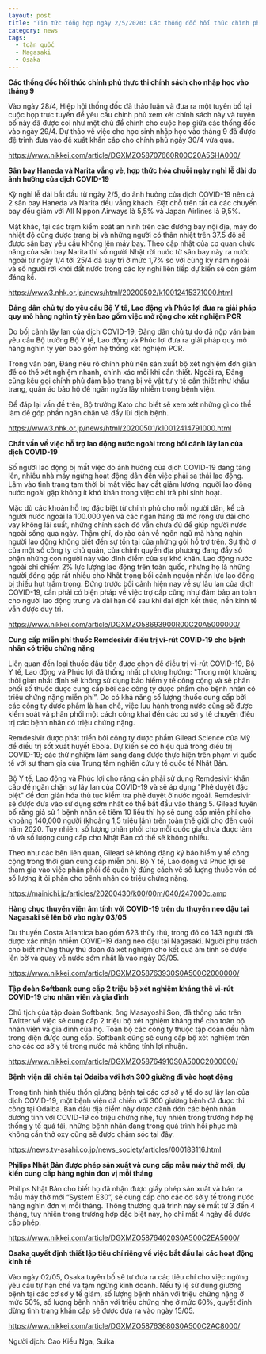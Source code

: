 ```yaml
---
layout: post
title: "Tin tức tổng hợp ngày 2/5/2020: Các thống đốc hối thúc chình phủ thực thi chính sách cho nhập học vào tháng 9"
category: news
tags: 
  - toàn quốc
  - Nagasaki
  - Osaka
---
```

**Các thống đốc hối thúc chính phủ thực thi chính sách cho nhập học vào tháng 9**

Vào ngày 28/4, Hiệp hội thống đốc đã thảo luận và đưa ra một tuyên bố tại cuộc họp trực tuyến để yêu cầu chính phủ xem xét chính sách này và tuyên bố này đã được coi như một chủ đề chính cho cuộc họp giữa các thống đốc vào ngày 29/4. Dự thảo về việc cho học sinh nhập học vào tháng 9 đã được đệ trình đưa vào đề xuất khẩn cấp cho chính phủ ngày 30/4 vừa qua. 

<https://www.nikkei.com/article/DGXMZO58707660R00C20A5SHA000/>

**Sân bay Haneda và Narita vắng vẻ, hợp thức hóa chuỗi ngày nghỉ lễ dài do ảnh hưởng của dịch COVID-19**

Kỳ nghỉ lễ dài bắt đầu từ ngày 2/5, do ảnh hưởng của dịch COVID-19 nên cả 2 sân bay Haneda và Narita đều vắng khách. Đặt chỗ trên tất cả các chuyến bay đều giảm với All Nippon Airways là 5,5% và Japan Airlines là 9,5%.

Mặt khác, tại các trạm kiểm soát an ninh trên các đường bay nội địa, máy đo nhiệt độ cũng được trang bị và những người có thân nhiệt trên 37.5 độ sẽ được sân bay yêu cầu không lên máy bay. Theo cập nhật của cơ quan chức năng của sân bay Narita thì số người Nhật rời nước từ sân bay này ra nước ngoài từ ngày 1/4 tới 25/4 đã suy trì ở mức 1,7% so với cùng kỳ năm ngoái và số người rời khỏi đất nước trong các kỳ nghỉ liên tiếp dự kiến sẽ còn giảm đáng kể.

<https://www3.nhk.or.jp/news/html/20200502/k10012415371000.html>

**Đảng dân chủ tự do yêu cầu Bộ Y tế, Lao động và Phúc lợi đưa ra giải pháp quy mô hàng nghìn tỷ yên bao gồm việc mở rộng cho xét nghiệm PCR**

Do bối cảnh lây lan của dịch COVID-19, Đảng dân chủ tự do đã nộp văn bản yêu cầu Bộ trưởng Bộ Y tế, Lao động và Phúc lợi đưa ra giải pháp quy mô hàng nghìn tỷ yên bao gồm hệ thống xét nghiệm PCR. 

Trong văn bản, Đảng nêu rõ chính phủ nên sản xuất bộ xét nghiệm đơn giản để có thể xét nghiệm nhanh, chính xác mỗi khi cần thiết. Ngoài ra, Đảng cũng kêu gọi chính phủ đảm bảo trang bị về vật tư y tế cần thiết như khẩu trang, quần áo bảo hộ để ngăn ngừa lây nhiễm trong bệnh viện.

Để đáp lại vấn đề trên, Bộ trưởng Kato cho biết sẽ xem xét những gì có thể làm để góp phần ngăn chặn và đẩy lùi dịch bệnh.

<https://www3.nhk.or.jp/news/html/20200501/k10012414791000.html>

**Chất vấn về việc hỗ trợ lao động nước ngoài trong bối cảnh lây lan của dịch COVID-19**

Số người lao động bị mất việc do ảnh hưởng của dịch COVID-19 đang tăng lên, nhiều nhà máy ngừng hoạt động dẫn đến việc phải sa thải lao động. Lâm vào tình trạng tạm thời bị mất việc hay cắt giảm lương, người lao động nước ngoài gặp không ít khó khăn trong việc chi trả phí sinh hoạt.

Mặc dù các khoản hỗ trợ đặc biệt từ chính phủ cho mỗi người dân, kể cả người nước ngoài là 100.000 yên và các ngân hàng đã mở rộng ưu đãi cho vay không lãi suất, những chính sách đó vẫn chưa đủ để giúp người nước ngoài sống qua ngày. Thậm chí, do rào cản về ngôn ngữ mà hàng nghìn người lao động không biết đến sự tồn tại của những gói hỗ trợ trên. Sự thờ ơ của một số công ty chủ quản, của chính quyền địa phương đang đẩy số phận những con người này vào đỉnh điểm của sự khó khăn. Lao động nước ngoài chỉ chiếm 2% lực lượng lao động trên toàn quốc, nhưng họ là những người đóng góp rất nhiều cho Nhật trong bối cảnh nguồn nhân lực lao động bị thiếu hụt trầm trọng. Đứng trước bối cảnh hiện nay về sự lâu lan của dịch COVID-19, cần phải có biện pháp về việc trợ cấp cũng như đảm bảo an toàn cho người lao động trung và dài hạn để sau khi đại dịch kết thúc, nền kinh tế vẫn được duy trì. 

<https://www.nikkei.com/article/DGXMZO58693900R00C20A5000000/>

**Cung cấp miễn phí thuốc Remdesivir điều trị vi-rút COVID-19 cho bệnh nhân có triệu chứng nặng**

Liên quan đến loại thuốc đầu tiên được chọn để điều trị vi-rút COVID-19, Bộ Y tế, Lao động và Phúc lợi đã thống nhất phương hướng: "Trong một khoảng thời gian nhất định sẽ không sử dụng bảo hiểm y tế công cộng và sẽ phân phối số thuốc được cung cấp bởi các công ty dược phẩm cho bệnh nhân có triệu chứng nặng miễn phí”. Do có khả năng số lượng thuốc cung cấp bởi các công ty dược phẩm là hạn chế, việc lưu hành trong nước cũng sẽ được kiểm soát và phân phối một cách công khai đến các cơ sở y tế chuyên điều trị các bệnh nhân có triệu chứng nặng.

Remdesivir được phát triển bởi công ty dược phẩm Gilead Science của Mỹ để điều trị sốt xuất huyết Ebola. Dự kiến ​​sẽ có hiệu quả trong điều trị COVID-19; các thử nghiệm lâm sàng đang được thực hiện trên phạm vi quốc tế với sự tham gia của Trung tâm nghiên cứu y tế quốc tế Nhật Bản.

Bộ Y tế, Lao động và Phúc lợi cho rằng cần phải sử dụng Remdesivir khẩn cấp để ngăn chặn sự lây lan của COVID-19 và sẽ áp dụng "Phê duyệt đặc biệt" để đơn giản hóa thủ tục kiểm tra phê duyệt ở nước ngoài. Remdesivir sẽ được đưa vào sử dụng sớm nhất có thể bắt đầu vào tháng 5. Gilead tuyên bố rằng giả sử 1 bệnh nhân sẽ tiêm 10 liều thì họ sẽ cung cấp miễn phí cho khoảng 140,000 người (khoảng 1,5 triệu lần) trên toàn thế giới cho đến cuối năm 2020. Tuy nhiên, số lượng phân phối cho mỗi quốc gia chưa được làm rõ và số lượng cung cấp cho Nhật Bản có thể sẽ không nhiều. 

Theo như các bên liên quan, Gilead sẽ không đăng ký bảo hiểm y tế công cộng trong thời gian cung cấp miễn phí. Bộ Y tế, Lao động và Phúc lợi sẽ tham gia vào việc phân phối để quản lý đúng cách về số lượng thuốc vốn có số lượng ít ỏi phân cho bệnh nhân có triệu chứng nặng.

<https://mainichi.jp/articles/20200430/k00/00m/040/247000c.amp>

**Hàng chục thuyền viên âm tính với COVID-19 trên du thuyền neo đậu tại Nagasaki sẽ lên bờ vào ngày 03/05**

Du thuyền Costa Atlantica bao gồm 623 thủy thủ, trong đó có 143 người đã được xác nhận nhiễm COVID-19 đang neo đậu tại Nagasaki. Người phụ trách cho biết những thủy thủ đoàn đã xét nghiệm cho kết quả âm tính sẽ được lên bờ và quay về nước sớm nhất là vào ngày 03/05.

<https://www.nikkei.com/article/DGXMZO58763930S0A500C2000000/>

**Tập đoàn Softbank cung cấp 2 triệu bộ xét nghiệm kháng thể vi-rút COVID-19 cho nhân viên và gia đình**

Chủ tịch của tập đoàn Softbank, ông Masayoshi Son, đã thông báo trên Twitter về việc sẽ cung cấp 2 triệu bộ xét nghiệm kháng thể cho toàn bộ nhân viên và gia đình của họ. Toàn bộ các công ty thuộc tập đoàn đều nằm trong diện được cung cấp. Softbank cũng sẽ cung cấp bộ xét nghiệm trên cho các cơ sở y tế trong nước mà không tính lợi nhuận.

<https://www.nikkei.com/article/DGXMZO58764910S0A500C2000000/>

**Bệnh viện dã chiến tại Odaiba với hơn 300 giường đi vào hoạt động**

Trong tình hình thiếu thốn giường bệnh tại các cơ sở y tế do sự lây lan của dịch COVID-19, một bệnh viện dã chiến với 300 giường bệnh đã được thi công tại Odaiba. Ban đầu địa điểm này được dành đón các bệnh nhân dương tính với COVID-19 có triệu chứng nhẹ, tuy nhiên trong trường hợp hệ thống y tế quá tải, những bệnh nhân đang trong quá trình hồi phục mà không cần thở oxy cũng sẽ được chăm sóc tại đây.

<https://news.tv-asahi.co.jp/news_society/articles/000183116.html>

**Philips Nhật Bản được phép sản xuất và cung cấp mẫu máy thở mới, dự kiến cung cấp hàng nghìn đơn vị mỗi tháng**

Philips Nhật Bản cho biết họ đã nhận được giấy phép sản xuất và bán ra mẫu máy thở mới “System E30”, sẽ cung cấp cho các cơ sở y tế trong nước hàng nghìn đơn vị mỗi tháng. Thông thường quá trình này sẽ mất từ 3 đến 4 tháng, tuy nhiên trong trường hợp đặc biệt này, họ chỉ mất 4 ngày để được cấp phép. 

<https://www.nikkei.com/article/DGXMZO58764020S0A500C2EA5000/>

**Osaka quyết định thiết lập tiêu chí riêng về việc bắt đầu lại các hoạt động kinh tế**

Vào ngày 02/05, Osaka tuyên bố sẽ tự đưa ra các tiêu chí cho việc ngừng yêu cầu tự hạn chế và tạm ngừng kinh doanh. Nếu tỷ lệ sử dụng giường bệnh tại các cơ sở y tế giảm, số lượng bệnh nhân với triệu chứng nặng ở mức 50%, số lượng bệnh nhân với triệu chứng nhẹ ở mức 60%, quyết định dừng tình trạng khẩn cấp sẽ được đưa ra vào ngày 15/05.

<https://www.nikkei.com/article/DGXMZO58763680S0A500C2AC8000/>

Người dịch: Cao Kiều Nga, Suika

